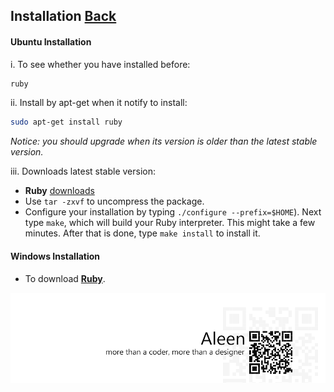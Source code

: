 ## Installation [Back](./../ruby.md)

#### Ubuntu Installation

i. To see whether you have installed before:

```sh
ruby
```

ii. Install by apt-get when it notify to install:

```sh
sudo apt-get install ruby
```

*Notice: you should upgrade when its version is older than the latest stable version.*

iii. Downloads latest stable version:

- **Ruby** [downloads](https://www.ruby-lang.org/en/downloads/)
- Use `tar -zxvf` to uncompress the package.
- Configure your installation by typing  `./configure --prefix=$HOME`). Next type `make`, which will build your Ruby interpreter. This might take a few minutes. After that is done, type  `make install` to install it.


#### Windows Installation

- To download [**Ruby**](https://www.ruby-lang.org/en/downloads/). 

<a href="http://aleen42.github.io/" target="_blank" ><img src="./../../../pic/tail.gif"></a>